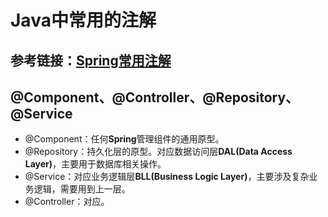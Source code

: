 # Java中常用的注解

## 参考链接：[Spring常用注解](https://zhuanlan.zhihu.com/p/137507309)

## @Component、@Controller、@Repository、@Service

- @Component：任何**Spring**管理组件的通用原型。
- @Repository：持久化层的原型。对应数据访问层**DAL(Data Access Layer)**，主要用于数据库相关操作。
- @Service：对应业务逻辑层**BLL(Business Logic Layer)**，主要涉及复杂业务逻辑，需要用到上一层。
- @Controller：对应。
  